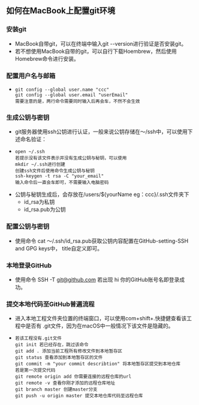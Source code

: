 ## 如何在MacBook上配置git环境

### 安装git
+ MacBook自带git，可以在终端中输入git --version进行验证是否安装git。
+ 若不想使用MacBook自带的git，可以自行下载Hoembrew，然后使用Homebrew命令进行安装。


### 配置用户名与邮箱
+ ```
  git config --global user.name "ccc"
  git config --global user.email "userEmail"
  需要注意的是，两行命令需要同时输入后再会车，不然不会生效
  ```
  
### 生成公钥与密钥
+ git服务器使用ssh公钥进行认证，一般来说公钥存储在～/ssh中，可以使用下述命名验证：
+ ```
  open ~/.ssh
  若提示没有该文件表示并没有生成公钥与秘钥，可以使用
  mkdir ~/.ssh进行创建
  创建ssh文件后使用命令生成公钥与秘钥
  ssh-keygen -t rsa -C "your_email"
  输入命令后一直会车即可，不需要输入电脑密码
  ```
+ 公钥与秘钥生成后，会存放在/users/${yourName eg：ccc}/.ssh文件夹下 
    + id_rsa为私钥
    + id_rsa.pub为公钥

### 配置公钥与密钥
+ 使用命令 cat ～/.ssh/id_rsa.pub获取公钥内容配置在GitHub-setting-SSH and GPG keys中，
title自定义即可。


### 本地登录GitHub
+ 使用命令 SSH -T git@github.com 若出现 hi 你的GitHub账号名即登录成功。

### 提交本地代码至GitHub普遍流程
+ 进入本地工程文件夹位置的终端窗口，可以使用com+shift+.快捷健查看该工程中是否有
.git文件，因为在macOS中一般情况下该文件是隐藏的。
+ ```
  若该工程没有.git文件
  git init 若已经存在，跳过该命令
  git add . 添加当前工程所有修改文件到本地暂存区
  git status 查看添加到本地暂存区的文件
  git commit -m "your commit describtion" 将本地暂存区提交到本地仓库
  若是第一次提交代码
  git remote origin add 你需要连接的远程仓库的url
  git remote -v 查看你刚才添加的远程仓库地址
  git branch master 创建master分支
  git push -u origin master 提交本地仓库代码至远程仓库 
  ```